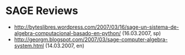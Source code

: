 

# SAGE Reviews

* <a href="http://byteslibres.wordpress.com/2007/03/16/sage-un-sistema-de-algebra-computacional-basado-en-python/">http://byteslibres.wordpress.com/2007/03/16/sage-un-sistema-de-algebra-computacional-basado-en-python/</a> (16.03.2007, sp) 
* <a href="http://georgm.blogspot.com/2007/03/sage-computer-algebra-system.html">http://georgm.blogspot.com/2007/03/sage-computer-algebra-system.html</a> (14.03.2007, en) 